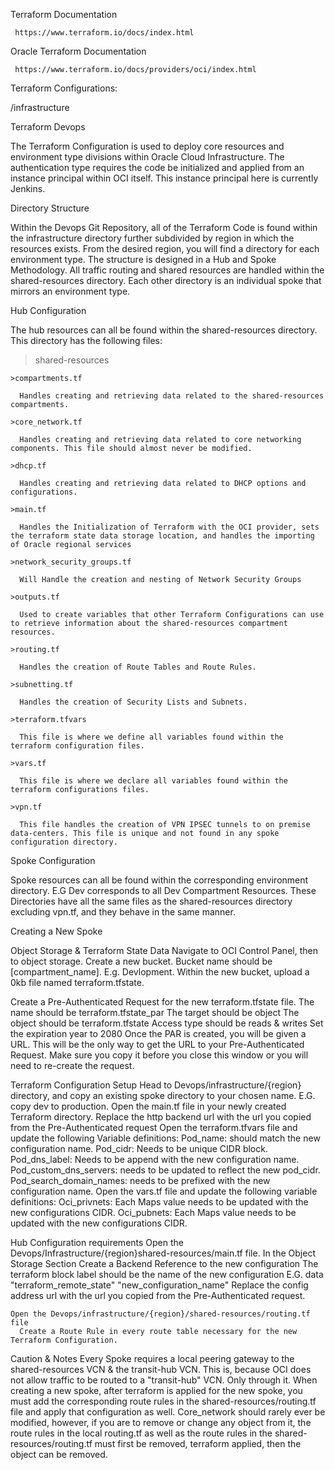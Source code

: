 Terraform Documentation

     https://www.terraform.io/docs/index.html

Oracle Terraform Documentation

     https://www.terraform.io/docs/providers/oci/index.html

Terraform Configurations: 

  /infrastructure


Terraform Devops

The Terraform Configuration is used to deploy core resources and environment type divisions within Oracle Cloud Infrastructure. The authentication type requires the code be initialized and applied from an instance principal within OCI itself. This instance principal here is currently Jenkins.


Directory Structure

Within the Devops Git Repository, all of the Terraform Code is found within the infrastructure directory further subdivided by region in which the resources exists. From the desired region, you will find a directory for each environment type. The structure is designed in a Hub and Spoke Methodology. All traffic routing and shared resources are handled within the shared-resources directory. Each other directory is an individual spoke that mirrors an environment type.


Hub Configuration

The hub resources can all be found within the shared-resources directory. This directory has the following files:

  >shared-resources

    >compartments.tf

      Handles creating and retrieving data related to the shared-resources compartments.

    >core_network.tf

      Handles creating and retrieving data related to core networking components. This file should almost never be modified.

    >dhcp.tf

      Handles creating and retrieving data related to DHCP options and configurations.

    >main.tf

      Handles the Initialization of Terraform with the OCI provider, sets the terraform state data storage location, and handles the importing of Oracle regional services

    >network_security_groups.tf

      Will Handle the creation and nesting of Network Security Groups

    >outputs.tf

      Used to create variables that other Terraform Configurations can use to retrieve information about the shared-resources compartment resources.

    >routing.tf

      Handles the creation of Route Tables and Route Rules.

    >subnetting.tf

      Handles the creation of Security Lists and Subnets.

    >terraform.tfvars

      This file is where we define all variables found within the terraform configuration files.

    >vars.tf

      This file is where we declare all variables found within the terraform configurations files.

    >vpn.tf

      This file handles the creation of VPN IPSEC tunnels to on premise data-centers. This file is unique and not found in any spoke configuration directory.


Spoke Configuration

Spoke resources can all be found within the corresponding environment directory. E.G Dev corresponds to all Dev Compartment Resources. These Directories have all the same files as the shared-resources directory excluding vpn.tf, and they behave in the same manner.


Creating a New Spoke

  Object Storage & Terraform State Data
    Navigate to OCI Control Panel, then to object storage.
    Create a new bucket. Bucket name should be [compartment_name]. E.g. Devlopment.
    Within the new bucket, upload a 0kb file named terraform.tfstate.

  Create a Pre-Authenticated Request for the new terraform.tfstate file.
    The name should be terraform.tfstate_par
    The target should be object
    The object should be terraform.tfstate
    Access type should be reads & writes
    Set the expiration year to 2080
    Once the PAR is created, you will be given a URL.
      This will be the only way to get the URL to your Pre-Authenticated Request. Make sure you copy it before you close this window or you will need to re-create the request.

  Terraform Configuration Setup
    Head to Devops/infrastructure/{region} directory, and copy an existing spoke directory to your chosen name. E.G. copy dev to production.
      Open the main.tf file in your newly created Terraform directory.
      Replace the http backend url with the url you copied from the Pre-Authenticated request
    Open the terraform.tfvars file and update the following Variable definitions:
      Pod_name: should match the new configuration name.
      Pod_cidr: Needs to be unique CIDR block.
      Pod_dns_label: Needs to be append with the new configuration name.
      Pod_custom_dns_servers: needs to be updated to reflect the new pod_cidr.
      Pod_search_domain_names: needs to be prefixed with the new configuration name.
    Open the vars.tf file and update the following variable definitions:
      Oci_privnets: Each Maps value needs to be updated with the new configurations CIDR.
      Oci_pubnets: Each Maps value needs to be updated with the new configurations CIDR.

  Hub Configuration requirements
    Open the Devops/Infrastructure/{region}shared-resources/main.tf file.
      In the Object Storage Section Create a Backend Reference to the new configuration
      The terraform block label should be the name of the new configuration
      E.G. data "terraform_remote_state" "new_configuration_name"
      Replace the config address url with the url you copied from the Pre-Authenticated request.

    Open the Devops/infrastructure/{region}/shared-resources/routing.tf file
      Create a Route Rule in every route table necessary for the new Terraform Configuration.
      
Caution & Notes
Every Spoke requires a local peering gateway to the shared-resources VCN & the transit-hub VCN. This is, because OCI does not allow traffic to be routed to a "transit-hub" VCN. Only through it.
When creating a new spoke, after terraform is applied for the new spoke, you must add the corresponding route rules in the shared-resources/routing.tf file and apply that configuration as well.
Core_network should rarely ever be modified, however, if you are to remove or change any object from it, the route rules in the local routing.tf as well as the route rules in the shared-resources/routing.tf must first be removed, terraform applied, then the object can be removed.
